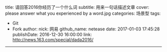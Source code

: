 title: 请回答2016你经历了一个什么词
subtitle: 用来一句话描述文章
cover: please answer what you experienced by a word.jpg
categories: 场景型
tags:
  - Git
  - Fork
author:
  nick: 网易
  github_name: netease
date: 2017-01-03 17:45:28
publishDate: 2016-12-30 16:00:00
link: http://news.163.com/special/dada2016/
---

